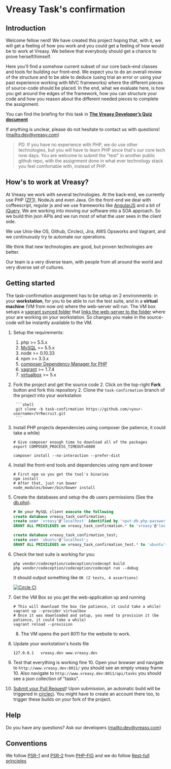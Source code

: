 Vreasy Task's confirmation
==========================

Introduction
------------

Welcome fellow nerd! We have created this project hoping that, with it, we will get a feeling of how you work and you could get a feeling of how would be to work at Vreasy. We believe that everybody should get a chance to prove herself/himself.

Here you'll find a somehow current subset of our core back-end classes and tools for building our front-end. We expect you to do an overall review of the structure and to be able to deduce (using trial an error or using your past experience working with MVC frameworks) where the different pieces of source-code should be placed. In the end, what we evaluate here, is how you get around the edges of the framework, how you can structure your code and how you reason about the different needed pieces to complete the assignment.

You can find the briefing for this task in **[The Vreasy Developer’s Quiz document](https://docs.google.com/document/d/19kYCiaYKmg6AqUn2ckrFZd9VGLudOrmlcXpIZ2Vz8yQ/edit?usp=sharing)**

If anything is unclear, please do not hesitate to contact us with questions! (<mailto:dev@vreasy.com>)

> PD: If you have no experience with PHP, we do use other technologies, but you will have to learn PHP since that's our core tech now days. You are welcome to submit the "test" in another public github repo, with the assignment done in what ever technology stack you feel comfortable with, instead of PHP.

How's to work at Vreasy?
-----------------------

At Vreasy we work with several technologies. At the back-end, we currently use PHP ([ZF1](https://github.com/zendframework/zf1)), NodeJs and even Java. On the front-end we deal with coffeescript, regular js and we use frameworks like [AngularJS](http://angularjs.org/) and a bit of [jQuery](http://jquery.com/).
We are working into moving our software into a SOA approach. So we build thin json APIs and we run most of what the user sees in the client side.

We use Unix-like OS, Github, Circleci, Jira, AWS Opsworks and Vagrant, and we continuously try to automate our operations.

We think that new technologies are good, but proven technologies are better.

Our team is a very diverse team, with people from all around the world and very diverse set of cultures.


Getting started
---------------

The task-confirmation assignment has to be setup on 2 environments: in your **workstation**, for you to be able to run the test suite, and in a **virtual machine** (VM from now on) where the web-server will run.
The VM box setups a [vagrant synced folder](https://docs.vagrantup.com/v2/synced-folders/) that [links the web-server to the folder](deploy/before_restart.rb#L24-L32) where your are working on your workstation. So changes you make in the source-code will be instantly available to the VM.

1. Setup the requirements:
    1. php >= 5.5.x
    1. [MySQL](https://dev.mysql.com/downloads/windows/installer/) >= 5.5.x
    1. node >= 0.10.33
    1. npm >= 3.3.x
    1. [composer Dependency Manager for PHP](http://getcomposer.org/doc/00-intro.md)
    1. [vagrant](https://docs.vagrantup.com/v2/installation/) >= 1.7.4
    1. [virtualbox](https://www.virtualbox.org/wiki/Downloads) >= 5.x
2. Fork the project and get the source code
    2. Click on the top-right **Fork** button and fork this repository
    2. Clone the `task-confirmation` branch of the project into your workstation

        ```shell
        git clone -b task-confirmation https://github.com/<your-username>/VrRecruit.git
        ```
3. Install PHP projects dependencies using composer (be patience, it could take a while)

    ```shell
    # Give composer enough time to download all of the packages
    export COMPOSER_PROCESS_TIMEOUT=6000

    composer install --no-interaction --prefer-dist
    ```
4. Install the front-end tools and dependencies using npm and bower

    ```shell
    # First npm so you get the tool's binaries
    npm install
    # After that, just run bower
    node_modules/bower/bin/bower install
    ```
5. Create the databases and setup the db users permissions (See the [db.php](https://github.com/Vreasy/VrRecruit/blob/task-confirmation/vreasy/application/configs/db.php)).

    ```sql
    # On your MySQL client execute the following
    create database vreasy_task_confirmation;
    create user 'vreasy'@'localhost' identified by '<put-db.php-password-here>';
    GRANT ALL PRIVILEGES on vreasy_task_confirmation.* to 'vreasy'@'localhost' WITH GRANT OPTION;

    create database vreasy_task_confirmation_test;
    create user 'ubuntu'@'localhost';
    GRANT ALL PRIVILEGES on vreasy_task_confirmation_test.* to 'ubuntu'@'localhost' WITH GRANT OPTION;
    ```
7. Check the test suite is working for you:

    ```shell
    php vendor/codeception/codeception/codecept build
    php vendor/codeception/codeception/codecept run --debug
    ```
    It should output something like ```OK (2 tests, 4 assertions)```

    [![Circle CI](https://circleci.com/gh/Vreasy/VrRecruit.png?style=badge)](https://circleci.com/gh/Vreasy/VrRecruit)
8. Get the VM Box so you get the web-application up and running

    ```shell
    # This will download the box (be patience, it could take a while)
    vagrant up --provider virtualbox
    # Once it was downloaded and setup, you need to provision it (be patience, it could take a while)
    vagrant reload --provision
    ```
    8. The VM opens the port 8011 for the website to work.

9. Update your workstation's hosts file

    ```
    127.0.0.1   vreasy.dev www.vreasy.dev
    ```
10. Test that everything is working fine
    10. Open your browser and navigate to `http://www.vreasy.dev:8011/` you should see an empty vreasy frame
    10. Also navigate to `http://www.vreasy.dev:8011/api/tasks` you should see a json collection of "tasks".
11. [Submit your Pull Request](https://help.github.com/articles/using-pull-requests/)! Upon submission, an automatic build will be triggered in [circleci](https://www.circleci.com). You might have to create an account there too, to trigger these builds on your fork of the project.

Help
----

Do you have any questions? Ask our developers (<mailto:dev@vreasy.com>)

Conventions
-----------

We follow [PSR-1](http://www.php-fig.org/psr/1/) and [PSR-2](http://www.php-fig.org/psr/2) from [PHP-FIG](http://www.php-fig.org/) and we do follow [Rest-full principles](http://en.wikipedia.org/wiki/Representational_state_transfer)
